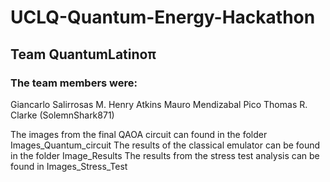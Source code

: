 # UCLQ-Quantum-Energy-Hackathon

## Team QuantumLatinoπ

### Τhe team members were:

Giancarlo Salirrosas M.
Henry Atkins 
Mauro Mendizabal Pico 
Thomas R. Clarke (SolemnShark871)


The images from the final QAOA circuit can found in the folder Images_Quantum_circuit
The results of the classical emulator can be found in the folder Image_Results
The results from the stress test analysis can be found in Images_Stress_Test


